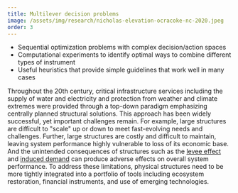 ```yaml
---
title: Multilever decision problems
image: /assets/img/research/nicholas-elevation-ocracoke-nc-2020.jpeg
order: 3
---
```


* Sequential optimization problems with complex decision/action spaces
* Computational experiments to identify optimal ways to combine different types of instrument
* Useful heuristics that provide simple guidelines that work well in many cases

Throughout the 20th century, critical infrastructure services including the supply of water and electricity and protection from weather and climate extremes were provided through a top-down paradigm emphasizing centrally planned structural solutions.
This approach has been widely successful, yet important challenges remain.
For example, large structures are difficult to "scale" up or down to meet fast-evolving needs and challenges.
Further, large structures are costly and difficult to maintain, leaving system performance highly vulnerable to loss of its economic base.
And the unintended consequences of structures such as the [levee effect](https://doi.org/10.1111/j.1752-1688.1995.tb04025.x) and [induced demand](https://doi.org/10.3141/1659-09) can produce adverse effects on overall system performance.
To address these limitations, physical structures need to be more tightly integrated into a portfolio of tools including ecosystem restoration, financial instruments, and use of emerging technologies.
